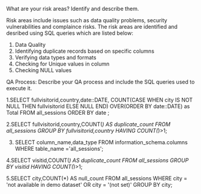What are your risk areas? Identify and describe them.

Risk areas include issues such as data quality problems, security vulnerabilities and complaince risks. The risk areas are identified and desribed using SQL queries which are listed below:
1. Data Quality
2. Identifying duplicate records based on specific columns
3. Verifying data types and formats
4. Checking for Unique values in column
5. Checking NULL values 

QA Process:
Describe your QA process and include the SQL queries used to execute it.

1.SELECT fullvisitorid,country,date::DATE,
       COUNT(CASE WHEN city IS NOT NULL THEN fullvisitorid 
			ELSE NULL END)
			OVER(ORDER BY date::DATE) as Total
  FROM all_sessions
  ORDER BY date ;

2.SELECT fullvisitorid,country,COUNT(*) AS duplicate_count
   FROM all_sessions
   GROUP BY fullvisitorid,country
   HAVING COUNT(*)>1;
   
3. SELECT column_name,data_type
   FROM information_schema.columns
   WHERE table_name ='all_sessions';
   
4.SELECT visitid,COUNT(*) AS duplicate_count
  FROM all_sessions
  GROUP BY visitid
  HAVING COUNT(*)>1;
  
5.SELECT city,COUNT(*) AS null_count
FROM all_sessions
WHERE city = 'not available in demo dataset' OR city = '(not set)'
GROUP BY city;


